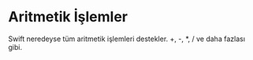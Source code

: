 # Aritmetik İşlemler

Swift neredeyse tüm aritmetik işlemleri destekler. +, -, *, / ve daha fazlası gibi.

